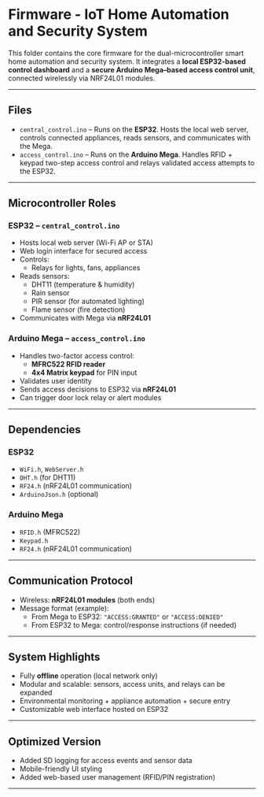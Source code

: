 # Firmware - IoT Home Automation and Security System

This folder contains the core firmware for the dual-microcontroller smart home automation and security system. 
It integrates a **local ESP32-based control dashboard** and a **secure Arduino Mega–based access control unit**, connected wirelessly via NRF24L01 modules.

---

## Files

- `central_control.ino` – Runs on the **ESP32**. Hosts the local web server, controls connected appliances, reads sensors, and communicates with the Mega.
- `access_control.ino` – Runs on the **Arduino Mega**. Handles RFID + keypad two-step access control and relays validated access attempts to the ESP32.

---

## Microcontroller Roles

### ESP32 – `central_control.ino`
- Hosts local web server (Wi-Fi AP or STA)
- Web login interface for secured access
- Controls:
  - Relays for lights, fans, appliances
- Reads sensors:
  - DHT11 (temperature & humidity)
  - Rain sensor
  - PIR sensor (for automated lighting)
  - Flame sensor (fire detection)
- Communicates with Mega via **nRF24L01**

### Arduino Mega – `access_control.ino`
- Handles two-factor access control:
  - **MFRC522 RFID reader**
  - **4x4 Matrix keypad** for PIN input
- Validates user identity
- Sends access decisions to ESP32 via **nRF24L01**
- Can trigger door lock relay or alert modules

---

## Dependencies

### ESP32
- `WiFi.h`, `WebServer.h`
- `DHT.h` (for DHT11)
- `RF24.h` (nRF24L01 communication)
- `ArduinoJson.h` (optional)

### Arduino Mega
- `RFID.h` (MFRC522)
- `Keypad.h`
- `RF24.h` (nRF24L01 communication)

---

## Communication Protocol

- Wireless: **nRF24L01 modules** (both ends)
- Message format (example):  
  - From Mega to ESP32: `"ACCESS:GRANTED"` or `"ACCESS:DENIED"`
  - From ESP32 to Mega: control/response instructions (if needed)

---

## System Highlights

- Fully **offline** operation (local network only)
- Modular and scalable: sensors, access units, and relays can be expanded
- Environmental monitoring + appliance automation + secure entry
- Customizable web interface hosted on ESP32

---

## Optimized Version

- Added SD logging for access events and sensor data
- Mobile-friendly UI styling
- Added web-based user management (RFID/PIN registration)
---
